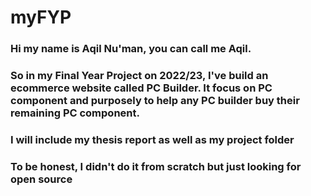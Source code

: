 # myFYP

### Hi my name is Aqil Nu'man, you can call me Aqil.

### So in my Final Year Project on 2022/23, I've build an ecommerce website called PC Builder. It focus on PC component and purposely to help any PC builder buy their remaining PC component.

### I will include my thesis report as well as my project folder

### To be honest, I didn't do it from scratch but just looking for open source 
